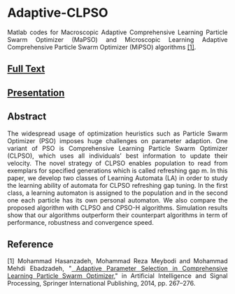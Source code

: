 # Adaptive-CLPSO
<p align="justify"> Matlab codes for Macroscopic Adaptive Comprehensive Learning Particle Swarm Optimizer (MaPSO) and	Microscopic Learning  Adaptive Comprehensive Particle Swarm Optimizer (MiPSO) algorithms <a href="http://link.springer.com/chapter/10.1007/978-3-319-10849-0_27"  target="_blank">[1]</a>. </p>
<h2><a href="http://cld.persiangig.com/download/PORkFxRoVh/SPRINGER-AISP-2014.pdf/dl" target="_blank">Full Text</a></h2>
<h2><a href="http://cld.persiangig.com/download/YZLINJt6DK/SPRINGER-AISP-2014.pptx/dl" target="_blank"> Presentation </h2>
<h2><a id="abstract" class="anchor" href="#abstract" aria-hidden="true"><span class="octicon octicon-link"></span></a>Abstract</h2>

<p align="justify"> The widespread usage of optimization heuristics such as Particle Swarm Optimizer (PSO) imposes huge challenges on parameter adaption. One variant of PSO is Comprehensive Learning Particle Swarm Optimizer (CLPSO), which uses all individuals’ best information to update their velocity. The novel strategy of CLPSO enables population to read from exemplars for specified generations which is called refreshing gap m. In this paper, we develop two classes of Learning Automata (LA) in order to study the learning ability of automata for CLPSO refreshing gap tuning. In the first class, a learning automaton is assigned to the population and in the second one each particle has its own personal automaton. We also compare the proposed algorithm with CLPSO and CPSO-H algorithms. Simulation results show that our algorithms outperform their counterpart algorithms in term of performance, robustness and convergence speed. </p>

<h2><a id="reference" class="anchor" href="#reference" aria-hidden="true"><span class="octicon octicon-link"></span></a>Reference</h2>


<p align="justify"> [1] Mohammad Hasanzadeh, Mohammad Reza Meybodi and Mohammad Mehdi Ebadzadeh, "<a href="http://link.springer.com/chapter/10.1007/978-3-319-10849-0_27"  target="_blank"> Adaptive Parameter Selection in Comprehensive Learning Particle Swarm Optimizer</a>," in Artificial Intelligence and Signal Processing, Springer International Publishing, 2014, pp. 267–276.</p>


